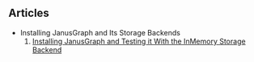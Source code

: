 ## Articles

- Installing JanusGraph and Its Storage Backends
  1. [Installing JanusGraph and Testing it With the InMemory Storage Backend](articles/installing-janusgraph-and-its-storage-backends/installing-janusgraph-and-testing-it-with-the-inmemory-storage-backend/index.md)
